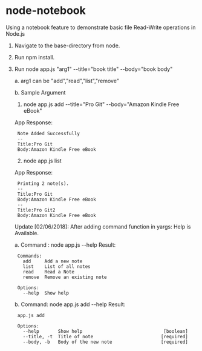 # node-notebook
Using a notebook feature to demonstrate basic file Read-Write operations in Node.js

1. Navigate to the base-directory from node.
2. Run npm install.
3. Run node app.js "arg1" --title="book title" --body="book body"

   a. arg1 can be "add","read","list","remove" 
   
   b. Sample Argument
   
     1. node app.js add --title="Pro Git" --body="Amazon Kindle Free eBook"
      
      App Response:
      
        Note Added Successfully
        --
        Title:Pro Git 
        Body:Amazon Kindle Free eBook
        
     2.  node app.js list
     
     App Response:
     
        Printing 2 note(s).
        --
        Title:Pro Git
        Body:Amazon Kindle Free eBook
        --
        Title:Pro Git2 
        Body:Amazon Kindle Free eBook


   Update [02/06/2018]: After adding command function in yargs: Help is Available.

     a. Command : node app.js --help
        Result:

        Commands:
          add     Add a new note
          list    List of all notes
          read    Read a Note
          remove  Remove an existing note

        Options:
          --help  Show help

     b. Command: node app.js add --help
        Result:

        app.js add

        Options:
          --help       Show help                              [boolean]
          --title, -t  Title of note                         [required]
          --body, -b   Body of the new note                  [required]
